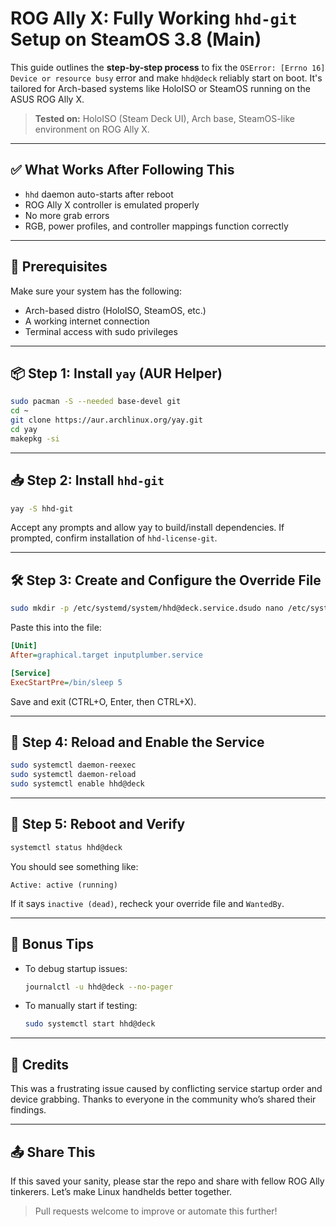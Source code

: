 # ROG Ally X: Fully Working `hhd-git` Setup on SteamOS 3.8 (Main)

This guide outlines the **step-by-step process** to fix the `OSError: [Errno 16] Device or resource busy` error and make `hhd@deck` reliably start on boot. It's tailored for Arch-based systems like HoloISO or SteamOS running on the ASUS ROG Ally X.

> **Tested on:** HoloISO (Steam Deck UI), Arch base, SteamOS-like environment on ROG Ally X.

---

## ✅ What Works After Following This

* `hhd` daemon auto-starts after reboot
* ROG Ally X controller is emulated properly
* No more grab errors
* RGB, power profiles, and controller mappings function correctly

---

## 🔧 Prerequisites

Make sure your system has the following:

* Arch-based distro (HoloISO, SteamOS, etc.)
* A working internet connection
* Terminal access with sudo privileges

---

## 📦 Step 1: Install `yay` (AUR Helper)

```bash
sudo pacman -S --needed base-devel git
cd ~
git clone https://aur.archlinux.org/yay.git
cd yay
makepkg -si
```

---

## 📥 Step 2: Install `hhd-git`

```bash
yay -S hhd-git
```

Accept any prompts and allow yay to build/install dependencies. If prompted, confirm installation of `hhd-license-git`.

---

## 🛠 Step 3: Create and Configure the Override File

```bash
sudo mkdir -p /etc/systemd/system/hhd@deck.service.dsudo nano /etc/systemd/system/hhd@deck.service.d/override.conf
```

Paste this into the file:

```ini
[Unit]
After=graphical.target inputplumber.service

[Service]
ExecStartPre=/bin/sleep 5
```

Save and exit (CTRL+O, Enter, then CTRL+X).

---

## 🔁 Step 4: Reload and Enable the Service

```bash
sudo systemctl daemon-reexec
sudo systemctl daemon-reload
sudo systemctl enable hhd@deck
```

---

## 🧪 Step 5: Reboot and Verify

```bash
systemctl status hhd@deck
```

You should see something like:

```
Active: active (running)
```

If it says `inactive (dead)`, recheck your override file and `WantedBy`.

---

## 🧠 Bonus Tips

* To debug startup issues:

  ```bash
  journalctl -u hhd@deck --no-pager
  ```
* To manually start if testing:

  ```bash
  sudo systemctl start hhd@deck
  ```

---

## 🙌 Credits

This was a frustrating issue caused by conflicting service startup order and device grabbing. Thanks to everyone in the community who’s shared their findings.

---

## 📤 Share This

If this saved your sanity, please star the repo and share with fellow ROG Ally tinkerers. Let’s make Linux handhelds better together.

> Pull requests welcome to improve or automate this further!
